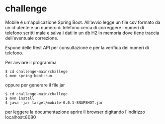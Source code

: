 # challenge
Mobile è un'applicazione Spring Boot.
All'avvio legge un file csv formato da un id utente e un numero di telefono cerca di correggere i numeri di telefono scritti male e salva i dati in un db H2 in memoria dove tiene traccia dell'eventuale correzione.

Espone delle Rest API per consultazione e per la verifica dei numeri di telefono. 


Per avviare il programma 
```console
$ cd challenge-main/challege  
$ mvn spring-boot:run  
```
  
oppure per generare il file jar

```console
$ cd challenge-main/challege  
$ mvn install  
$ java -jar target/mobile-0.0.1-SNAPSHOT.jar  
``` 
  
per leggere la documentazione aprire il browser digitando l'indirizzo localhost:8080






